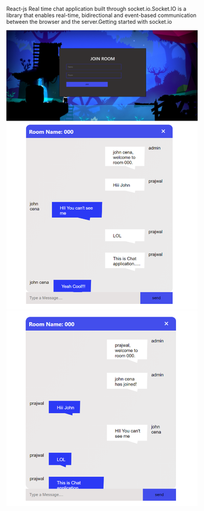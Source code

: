 React-js Real time chat application built through socket.io.Socket.IO is a library that enables real-time, bidirectional and event-based communication between the browser and the server.Getting started with socket.io

![](home.png)
![](chat.png) ![](chat1.png)
